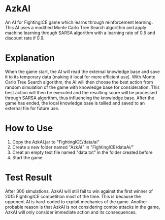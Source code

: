 # AzkAI
An AI for FightingICE game which learns through reinforcement learning.
This AI uses a modified Monte Carlo Tree Search algorithm and apply machine learning through SARSA algorithm with a learning rate of 0.5 and discount rate if 0.9.

# Explanation
When the game start, the AI will read the external knowledge base and save it to its temporary data (making it local for more efficient use). With Monte Carlo Tree Search algorithm, the AI will then choose the best action from random simulation of the game with knowledge base for consideration. This best action will then be executed and the resulting score will be processed through SARSA algorithm, thus influencing the knowledge base. After the game has ended, the local knowledge base is tallied and saved to an external file for future use.

# How to Use
1. Copy the AzkAI.jar to "FightingICE/data/ai"
2. Create a new folder named "AzkAI" in "FightingICE/dataAi/"
3. Creat an empty text file named "data.txt" in the folder created before
4. Start the game

# Test Result
After 300 simulations, AzkAI will still fail to win against the first winner of 2015 FightingICE competition most of the time. This is because the opponent AI is hard-coded to exploit mechanics of the game. Another probable reason is that AzkAI is not considering combo attacks in the game, AzkAI will only consider immediate action and its consequences. 

